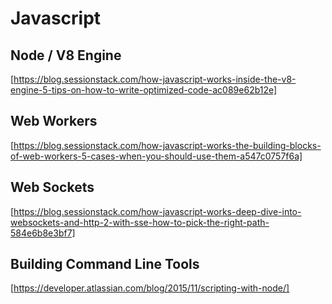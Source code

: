 # Javascript

## Node / V8 Engine
[https://blog.sessionstack.com/how-javascript-works-inside-the-v8-engine-5-tips-on-how-to-write-optimized-code-ac089e62b12e]

## Web Workers
[https://blog.sessionstack.com/how-javascript-works-the-building-blocks-of-web-workers-5-cases-when-you-should-use-them-a547c0757f6a]

## Web Sockets
[https://blog.sessionstack.com/how-javascript-works-deep-dive-into-websockets-and-http-2-with-sse-how-to-pick-the-right-path-584e6b8e3bf7]

## Building Command Line Tools
[https://developer.atlassian.com/blog/2015/11/scripting-with-node/]
